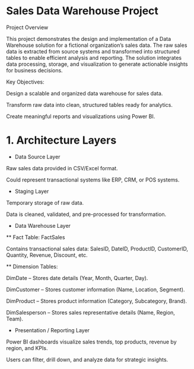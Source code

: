 # Sales Data Warehouse Project
Project Overview

This project demonstrates the design and implementation of a Data Warehouse solution for a fictional organization’s sales data. The raw sales data is extracted from source systems and transformed into structured tables to enable efficient analysis and reporting. The solution integrates data processing, storage, and visualization to generate actionable insights for business decisions.

Key Objectives:

Design a scalable and organized data warehouse for sales data.

Transform raw data into clean, structured tables ready for analytics.

Create meaningful reports and visualizations using Power BI.

# 1. Architecture Layers

* Data Source Layer

Raw sales data provided in CSV/Excel format.

Could represent transactional systems like ERP, CRM, or POS systems.

* Staging Layer

Temporary storage of raw data.

Data is cleaned, validated, and pre-processed for transformation.

* Data Warehouse Layer

** Fact Table: FactSales

Contains transactional sales data: SalesID, DateID, ProductID, CustomerID, Quantity, Revenue, Discount, etc.

** Dimension Tables:

DimDate – Stores date details (Year, Month, Quarter, Day).

DimCustomer – Stores customer information (Name, Location, Segment).

DimProduct – Stores product information (Category, Subcategory, Brand).

DimSalesperson – Stores sales representative details (Name, Region, Team).

* Presentation / Reporting Layer

Power BI dashboards visualize sales trends, top products, revenue by region, and KPIs.

Users can filter, drill down, and analyze data for strategic insights.
